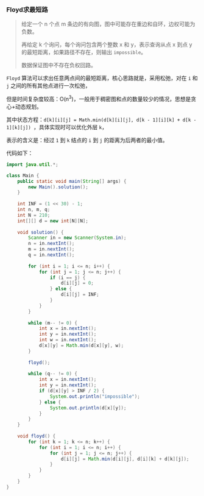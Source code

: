 ### Floyd求最短路

> 给定一个 n 个点 m 条边的有向图，图中可能存在重边和自环，边权可能为负数。
>
> 再给定 k 个询问，每个询问包含两个整数 x 和 y，表示查询从点 x 到点 y 的最短距离，如果路径不存在，则输出 `impossible`。
>
> 数据保证图中不存在负权回路。

`Floyd` 算法可以求出任意两点间的最短距离，核心思路就是，采用松弛，对在 `i` 和 `j` 之间的所有其他点进行一次松弛，

但是时间复杂度较高：O(n<sup>3</sup>)，一般用于稠密图和点的数量较少的情况，思想是贪心+动态规划。

其中状态方程：`d[k][i][j] = Math.min(d[k][i][j], d[k - 1][i][k] + d[k - 1][k][j]) `，具体实现时可以优化外层 `k`，

表示的含义是：经过 `1` 到 `k`  结点的 `i` 到 `j` 的距离为后两者的最小值。

代码如下：

````java
import java.util.*;

class Main {
    public static void main(String[] args) {
        new Main().solution();
    }
    
    int INF = (1 << 30) - 1;
    int n, m, q;
    int N = 210;
    int[][] d = new int[N][N];
    
    void solution() {
        Scanner in = new Scanner(System.in);
        n = in.nextInt();
        m = in.nextInt();
        q = in.nextInt();
        
        for (int i = 1; i <= n; i++) {
            for (int j = 1; j <= n; j++) {
                if (i == j) {
                    d[i][j] = 0;
                } else {
                    d[i][j] = INF;
                }
            }
        }
        
        while (m-- != 0) {
            int x = in.nextInt();
            int y = in.nextInt();
            int w = in.nextInt();
            d[x][y] = Math.min(d[x][y], w);
        }
        
        floyd();
        
        while (q-- != 0) {
            int x = in.nextInt();
            int y = in.nextInt();
            if (d[x][y] > INF / 2) {
                System.out.println("impossible");
            } else {
                System.out.println(d[x][y]);
            }
        }
    }
    
    void floyd() {
        for (int k = 1; k <= n; k++) {
            for (int i = 1; i <= n; i++) {
                for (int j = 1; j <= n; j++) {
                    d[i][j] = Math.min(d[i][j], d[i][k] + d[k][j]);
                }
            }
        }
    }
}
````

